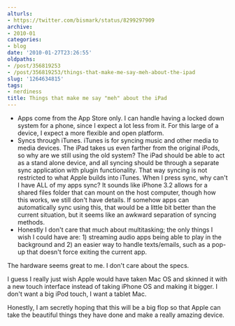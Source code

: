 ```yaml
---
alturls:
- https://twitter.com/bismark/status/8299297909
archive:
- 2010-01
categories:
- blog
date: '2010-01-27T23:26:55'
oldpaths:
- /post/356819253
- /post/356819253/things-that-make-me-say-meh-about-the-ipad
slug: '1264634815'
tags:
- nerdiness
title: Things that make me say "meh" about the iPad
---
```


- Apps come from the App Store only.  I can handle having a locked down
  system for a phone, since I expect a lot less from it.  For this large
  of a device, I expect a more flexible and open platform.
- Syncs through iTunes.  iTunes is for syncing music and other media to
  media devices.  The iPad takes us even farther from the original iPods,
  so why are we still using the old system?  The iPad should be able to
  act as a stand alone device, and all syncing should be through
  a separate sync application with plugin functionality.  That way syncing
  is not restricted to what Apple builds into iTunes.  When I press sync,
  why can't I have ALL of my apps sync?  It sounds like iPhone 3.2 allows
  for a shared files folder that can mount on the host computer, though
  how this works, we still don't have details.  If somehow apps can
  automatically sync using this, that would be a little bit better than
  the current situation, but it seems like an awkward separation of
  syncing methods.
- Honestly I don't care that much about multitasking; the only things
  I wish I could have are: 1) streaming audio apps being able to play in
  the background and 2) an easier way to handle texts/emails, such as
  a pop-up that doesn't force exiting the current app.

The hardware seems great to me.  I don't care about the specs.

I guess I really just wish Apple would have taken Mac OS and skinned it
with a new touch interface instead of taking iPhone OS and making it
bigger.  I don't want a big iPod touch, I want a tablet Mac.

Honestly, I am secretly hoping that this will be a big flop so that Apple
can take the beautiful things they have done and make a really amazing
device.

